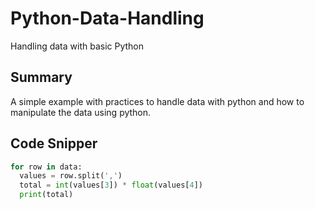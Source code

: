 # Python-Data-Handling
Handling data with basic Python

## Summary
A simple example with practices to handle data with python and how to manipulate the data using python.

## Code Snipper
``` python
for row in data:
  values = row.split(',')
  total = int(values[3]) * float(values[4])
  print(total)
  ```